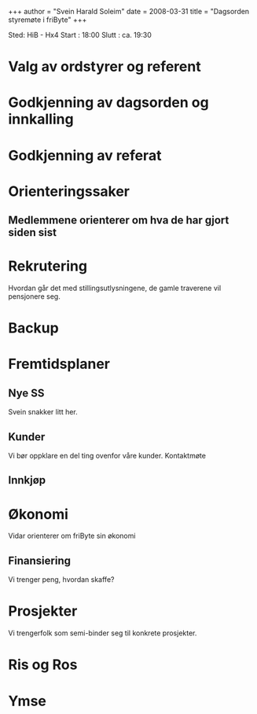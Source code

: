 +++
author = "Svein Harald Soleim"
date = 2008-03-31
title = "Dagsorden styremøte i friByte"
+++

Sted: HiB - Hx4 Start : 18:00 Slutt : ca. 19:30

# Valg av ordstyrer og referent

# Godkjenning av dagsorden og innkalling

# Godkjenning av referat

# Orienteringssaker

## Medlemmene orienterer om hva de har gjort siden sist

# Rekrutering

Hvordan går det med stillingsutlysningene, de gamle traverene vil
pensjonere seg.

# Backup

# Fremtidsplaner

## Nye SS

Svein snakker litt her.

## Kunder

Vi bør oppklare en del ting ovenfor våre kunder. Kontaktmøte

## Innkjøp

# Økonomi

Vidar orienterer om friByte sin økonomi

## Finansiering

Vi trenger peng, hvordan skaffe?

# Prosjekter

Vi trengerfolk som semi-binder seg til konkrete prosjekter.

# Ris og Ros

# Ymse
